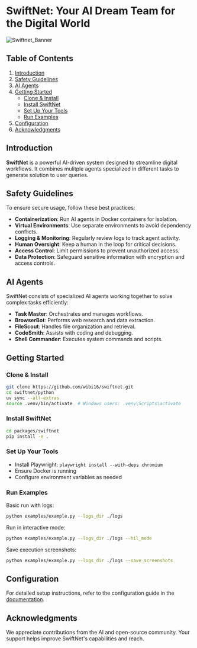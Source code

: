 # SwiftNet: Your AI Dream Team for the Digital World

![Swiftnet_Banner](https://github.com/user-attachments/assets/7d8f5123-e5ed-47d7-a849-2f954ea028b9)

## Table of Contents
1. [Introduction](#introduction)
2. [Safety Guidelines](#safety-guidelines)
3. [AI Agents](#ai-agents)
4. [Getting Started](#getting-started)
   - [Clone & Install](#clone--install)
   - [Install SwiftNet](#install-swiftnet)
   - [Set Up Your Tools](#set-up-your-tools)
   - [Run Examples](#run-examples)
5. [Configuration](#configuration)
6. [Acknowledgments](#acknowledgments)

## Introduction
**SwiftNet** is a powerful AI-driven system designed to streamline digital workflows. It combines mulitple agents specialized in different tasks to generate solution to user queries.

## Safety Guidelines
To ensure secure usage, follow these best practices:

- **Containerization**: Run AI agents in Docker containers for isolation.
- **Virtual Environments**: Use separate environments to avoid dependency conflicts.
- **Logging & Monitoring**: Regularly review logs to track agent activity.
- **Human Oversight**: Keep a human in the loop for critical decisions.
- **Access Control**: Limit permissions to prevent unauthorized access.
- **Data Protection**: Safeguard sensitive information with encryption and access controls.

## AI Agents
SwiftNet consists of specialized AI agents working together to solve complex tasks efficiently:

- **Task Master**: Orchestrates and manages workflows.
- **BrowserBot**: Performs web research and data extraction.
- **FileScout**: Handles file organization and retrieval.
- **CodeSmith**: Assists with coding and debugging.
- **Shell Commander**: Executes system commands and scripts.

## Getting Started
### Clone & Install
```sh
git clone https://github.com/wibi16/swiftnet.git
cd swiftnet/python
uv sync --all-extras
source .venv/bin/activate  # Windows users: .venv\Scripts\activate
```

### Install SwiftNet
```sh
cd packages/swiftnet
pip install -e .
```

### Set Up Your Tools
- Install Playwright: `playwright install --with-deps chromium`
- Ensure Docker is running
- Configure environment variables as needed

### Run Examples
Basic run with logs:
```sh
python examples/example.py --logs_dir ./logs
```

Run in interactive mode:
```sh
python examples/example.py --logs_dir ./logs --hil_mode
```

Save execution screenshots:
```sh
python examples/example.py --logs_dir ./logs --save_screenshots
```

## Configuration
For detailed setup instructions, refer to the configuration guide in the [documentation](https://kiwis-organization-2.gitbook.io/swiftnet).

## Acknowledgments
We appreciate contributions from the AI and open-source community. Your support helps improve SwiftNet's capabilities and reach.

